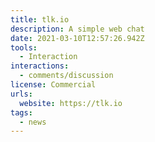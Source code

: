 ```yaml
---
title: tlk.io
description: A simple web chat
date: 2021-03-10T12:57:26.942Z
tools:
  - Interaction
interactions:
  - comments/discussion
license: Commercial
urls:
  website: https://tlk.io
tags:
  - news
---
```

